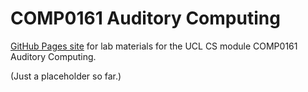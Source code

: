 # COMP0161 Auditory Computing

[GitHub Pages site](https://comp0161.github.io) for lab materials for the UCL CS module COMP0161 Auditory Computing.

(Just a placeholder so far.)

